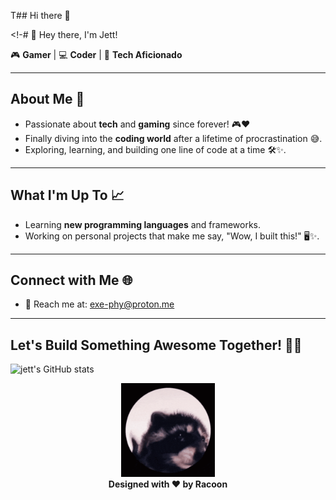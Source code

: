 T## Hi there 👋

<!-# 👋 Hey there, I'm Jett! 

🎮 **Gamer** | 💻 **Coder** | 🔧 **Tech Aficionado**

---

## About Me 🚀
- Passionate about **tech** and **gaming** since forever! 🎮❤️
- Finally diving into the **coding world** after a lifetime of procrastination 😅.
- Exploring, learning, and building one line of code at a time 🛠️✨.


---

## What I'm Up To 📈
- Learning **new programming languages** and frameworks.  
- Working on personal projects that make me say, "Wow, I built this!" 🖥️✨.  
  

---

## Connect with Me 🌐
- 📧 Reach me at: exe-phy@proton.me

---

## Let's Build Something Awesome Together! 🚀🎉

![jett's GitHub stats](https://github-readme-stats.vercel.app/api?username=exe-padawan&show_icons=true&theme=dark)

<p align="center">
  <img src="mapache-pedro.gif" alt="Awesome GIF" width="150" />
  <br>
  <b>Designed with ❤️ by Racoon</b>
</p>
